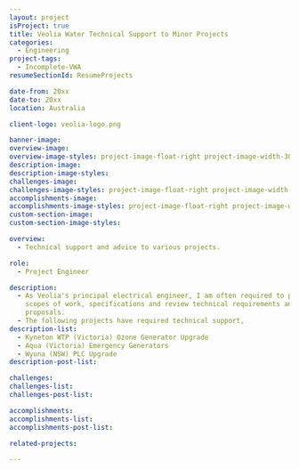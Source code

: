 ```yaml
---
layout: project
isProject: true
title: Veolia Water Technical Support to Minor Projects
categories:
  - Engineering
project-tags:
  - Incomplete-VWA
resumeSectionId: ResumeProjects

date-from: 20xx
date-to: 20xx
location: Australia

client-logo: veolia-logo.png

banner-image:
overview-image:
overview-image-styles: project-image-float-right project-image-width-30
description-image:
description-image-styles:
challenges-image: 
challenges-image-styles: project-image-float-right project-image-width-40
accomplishments-image:
accomplishments-image-styles: project-image-float-right project-image-width-40
custom-section-image:
custom-section-image-styles:

overview:
  - Technical support and advice to various projects.

role:
  - Project Engineer

description:
  - As Veolia's principal electrical engineer, I am often required to prepare
    scopes of work, specifications and review technical requirements and
    proposals.
  - The following projects have required technical support,
description-list:
  - Kyneton WTP (Victoria) Ozone Generator Upgrade
  - Aqua (Victoria) Emergency Generators
  - Wyuna (NSW) PLC Upgrade
description-post-list:

challenges:
challenges-list:    
challenges-post-list:    

accomplishments:
accomplishments-list:    
accomplishments-post-list:    

related-projects:

---
```

